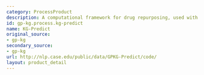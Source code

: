 ```yaml
---
category: ProcessProduct
description: A computational framework for drug repurposing, used with GP-KG
id: gp-kg.process.kg-predict
name: KG-Predict
original_source:
- gp-kg
secondary_source:
- gp-kg
url: http://nlp.case.edu/public/data/GPKG-Predict/code/
layout: product_detail
---
```

